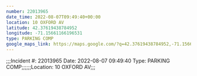 ```yaml
---
number: 22013965
date_time: 2022-08-07T09:49:40+00:00
location: 10 OXFORD AV
latitude: 42.37619438784952
longitude: -71.15661166196531
type: PARKING COMP
google_maps_link: https://maps.google.com/?q=42.37619438784952,-71.15661166196531
---
```


;;;Incident #: 22013965  Date: 2022-08-07 09:49:40   Type: PARKING COMP;;;;;;Location: 10 OXFORD AV;;;
